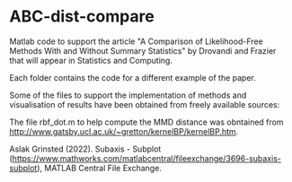 # ABC-dist-compare
Matlab code to support the article "A Comparison of Likelihood-Free Methods With and Without Summary Statistics" by Drovandi and Frazier that will appear in Statistics and Computing.

Each folder contains the code for a different example of the paper.

Some of the files to support the implementation of methods and visualisation of results have been obtained from freely available sources:

The file rbf_dot.m to help compute the MMD distance was obntained from  http://www.gatsby.ucl.ac.uk/~gretton/kernelBP/kernelBP.htm.

Aslak Grinsted (2022). Subaxis - Subplot (https://www.mathworks.com/matlabcentral/fileexchange/3696-subaxis-subplot), MATLAB Central File Exchange.
